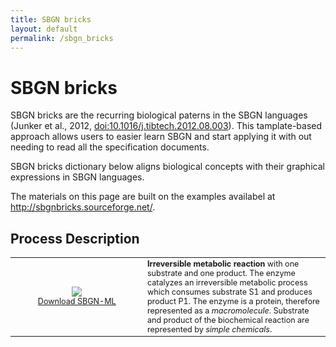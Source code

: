 ```yaml
---
title: SBGN bricks
layout: default
permalink: /sbgn_bricks
---
```


# SBGN bricks

SBGN bricks are the recurring biological paterns in the SBGN languages (Junker et al., 2012, <a href="https://dx.doi.org/10.1016/j.tibtech.2012.08.003">doi:10.1016/j.tibtech.2012.08.003</a>). This tamplate-based approach allows users to easier learn SBGN and start applying it with out needing to read all the specification documents. 

SBGN bricks dictionary below aligns biological concepts with their graphical expressions in SBGN languages.

The materials on this page are built on the examples availabel at <a href="http://sbgnbricks.sourceforge.net/">http://sbgnbricks.sourceforge.net/</a>.

## Process Description

<table style="font-size:90%;">
    <tr>
      <td style="width: 200px; text-align: center;"><img src="../sbgn/images/bricks/PD_catalysis_irr_1_1.png"/> <br /> <a href="../sbgn/downloads/bricks/PD_catalysis_irr_1_1.sbgn" target="_blank">Download SBGN-ML</a></td>
      <td><strong>Irreversible metabolic reaction</strong> with one substrate and one product. The enzyme catalyzes an irreversible metabolic process which consumes substrate S1 and produces product P1. The enzyme is a protein, therefore represented as a <i>macromolecule</i>. Substrate and product of the biochemical reaction are represented by <i>simple chemicals</i>.</td>
    </tr>
</table>
